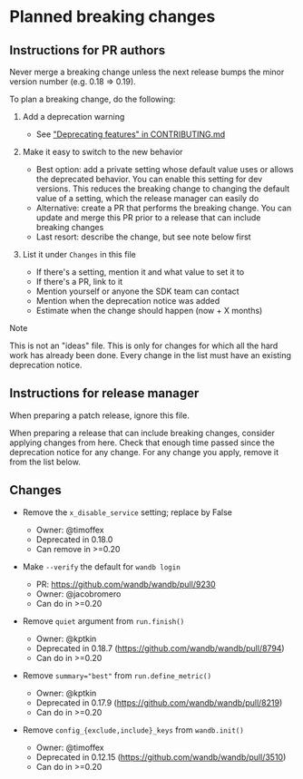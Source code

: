 # Planned breaking changes

## Instructions for PR authors

Never merge a breaking change unless the next release bumps the minor version number (e.g. 0.18 => 0.19).

To plan a breaking change, do the following:

1. Add a deprecation warning
    - See ["Deprecating features" in CONTRIBUTING.md](CONTRIBUTING.md#deprecating-features)

2. Make it easy to switch to the new behavior
    - Best option: add a private setting whose default value uses or allows the deprecated behavior. You can enable this setting for dev versions. This reduces the breaking change to changing the default value of a setting, which the release manager can easily do
    - Alternative: create a PR that performs the breaking change. You can update and merge this PR prior to a release that can include breaking changes
    - Last resort: describe the change, but see note below first

2. List it under `Changes` in this file
    - If there's a setting, mention it and what value to set it to
    - If there's a PR, link to it
    - Mention yourself or anyone the SDK team can contact
    - Mention when the deprecation notice was added
    - Estimate when the change should happen (now + X months)

> [!NOTE]
> This is not an "ideas" file. This is only for changes for which all the hard work has already been done. Every change in the list must have an existing deprecation notice.

## Instructions for release manager

When preparing a patch release, ignore this file.

When preparing a release that can include breaking changes, consider applying changes from here. Check that enough time passed since the deprecation notice for any change. For any change you apply, remove it from the list below.

## Changes

- Remove the `x_disable_service` setting; replace by False
    - Owner: @timoffex
    - Deprecated in 0.18.0
    - Can remove in >=0.20

- Make `--verify` the default for `wandb login`
    - PR: https://github.com/wandb/wandb/pull/9230
    - Owner: @jacobromero
    - Can do in >=0.20

- Remove `quiet` argument from `run.finish()`
    - Owner: @kptkin
    - Deprecated in 0.18.7 (https://github.com/wandb/wandb/pull/8794)
    - Can do in >=0.20

- Remove `summary="best"` from `run.define_metric()`
    - Owner: @kptkin
    - Deprecated in 0.17.9 (https://github.com/wandb/wandb/pull/8219)
    - Can do in >=0.20

- Remove `config_{exclude,include}_keys` from `wandb.init()`
    - Owner: @timoffex
    - Deprecated in 0.12.15 (https://github.com/wandb/wandb/pull/3510)
    - Can do in >=0.20
